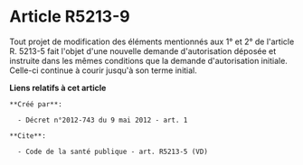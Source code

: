 # Article R5213-9

Tout projet de modification des éléments mentionnés aux 1° et 2° de l'article R. 5213-5 fait l'objet d'une nouvelle demande
d'autorisation déposée et instruite dans les mêmes conditions que la demande d'autorisation initiale. Celle-ci continue à
courir jusqu'à son terme initial.

**Liens relatifs à cet article**

	**Créé par**:

	  - Décret n°2012-743 du 9 mai 2012 - art. 1

	**Cite**:

	  - Code de la santé publique - art. R5213-5 (VD)
